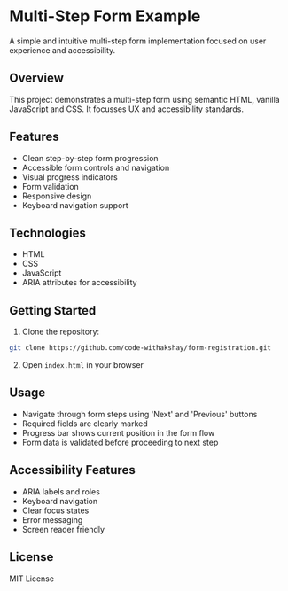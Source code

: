 # Multi-Step Form Example

A simple and intuitive multi-step form implementation focused on user experience and accessibility.

## Overview

This project demonstrates a multi-step form using semantic HTML, vanilla JavaScript and CSS. It focusses UX and accessibility standards.

## Features

- Clean step-by-step form progression
- Accessible form controls and navigation
- Visual progress indicators
- Form validation
- Responsive design
- Keyboard navigation support

## Technologies

- HTML
- CSS
- JavaScript
- ARIA attributes for accessibility

## Getting Started

1. Clone the repository:

```bash
git clone https://github.com/code-withakshay/form-registration.git
```

2. Open `index.html` in your browser

## Usage

- Navigate through form steps using 'Next' and 'Previous' buttons
- Required fields are clearly marked
- Progress bar shows current position in the form flow
- Form data is validated before proceeding to next step

## Accessibility Features

- ARIA labels and roles
- Keyboard navigation
- Clear focus states
- Error messaging
- Screen reader friendly

## License

MIT License
